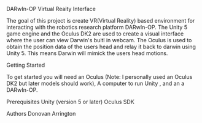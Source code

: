 DARwIn-OP Virtual Reaity Interface

The goal of this project is create VR(Virtual Reality) based environment for interacting with the robotics research platform DARwIn-OP.
The Unity 5 game engine and the Oculus DK2 are used to create a visual interface where the user can view Darwin's buitl in webcam. The Oculus is used to obtain the position data of the users head and relay it back to darwin using Unity 5. This means Darwin will mimick the users head motions.

Getting Started

To get started you will need an Oculus (Note: I personally used an Oculus DK2 but later models should work), A computer to run Unity , and an a DARwIn-OP.

Prerequisites
Unity (version 5 or later)
Oculus SDK

Authors
Donovan Arrington 






